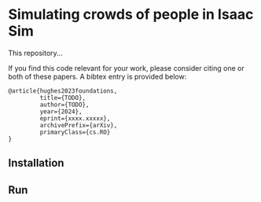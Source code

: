 # Simulating crowds of people in Isaac Sim

This repository...


If you find this code relevant for your work, please consider citing one or both of these papers. A bibtex entry is provided below:
```
@article{hughes2023foundations,
         title={TODO},
         author={TODO},
         year={2024},
         eprint={xxxx.xxxxx},
         archivePrefix={arXiv},
         primaryClass={cs.RO}
}
```

## Installation

## Run
